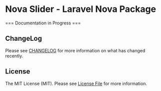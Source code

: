 # Nova Slider - Laravel Nova Package

=== Documentation in Progress ===

## ChangeLog

Please see [CHANGELOG](https://github.com/coroo/nova-slider/blob/master/CHANGELOG.md) for more information on what has changed recently.

## License

The MIT License (MIT). Please see [License File](https://github.com/coroo/nova-slider/blob/master/LICENSE) for more information.


